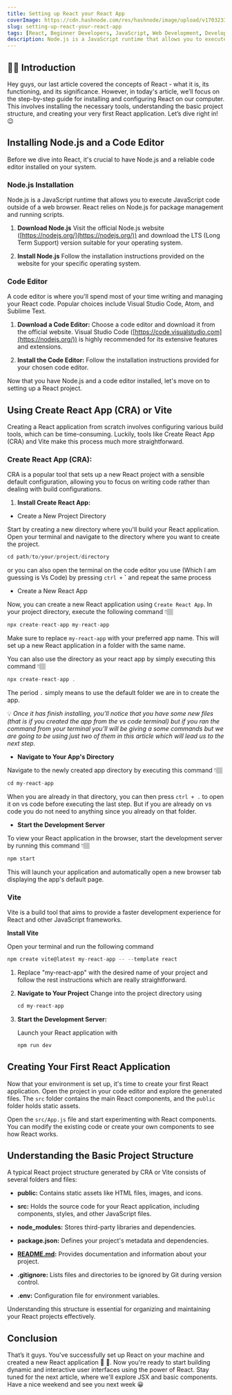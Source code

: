 ```yaml
---
title: Setting up React your React App
coverImage: https://cdn.hashnode.com/res/hashnode/image/upload/v1703233432902/77547c45-3eba-405d-94d5-10fc7c132529.jpeg
slug: setting-up-react-your-react-app
tags: [React, Beginner Developers, JavaScript, Web Development, Developer]
description: Node.js is a JavaScript runtime that allows you to execute JavaScript code outside of a web browser. React relies on Node.js
---
```


## ✋🏽 Introduction

Hey guys, our last article covered the concepts of React - what it is, its functioning, and its significance. However, in today's article, we’ll focus on the step-by-step guide for installing and configuring React on our computer. This involves installing the necessary tools, understanding the basic project structure, and creating your very first React application. Let’s dive right in! 😉

## **Installing Node.js and a Code Editor**

Before we dive into React, it's crucial to have Node.js and a reliable code editor installed on your system.

### **Node.js Installation**

Node.js is a JavaScript runtime that allows you to execute JavaScript code outside of a web browser. React relies on Node.js for package management and running scripts.

1. **Download Node.js** Visit the official Node.js website ([https://nodejs.org/](https://nodejs.org/)) and download the LTS (Long Term Support) version suitable for your operating system.

2. **Install Node.js** Follow the installation instructions provided on the website for your specific operating system.


### **Code Editor**

A code editor is where you'll spend most of your time writing and managing your React code. Popular choices include Visual Studio Code, Atom, and Sublime Text.

1. **Download a Code Editor:** Choose a code editor and download it from the official website. Visual Studio Code ([https://code.visualstudio.com](https://nodejs.org/)) is highly recommended for its extensive features and extensions.

2. **Install the Code Editor:** Follow the installation instructions provided for your chosen code editor.


Now that you have Node.js and a code editor installed, let's move on to setting up a React project.

## **Using Create React App (CRA) or Vite**

Creating a React application from scratch involves configuring various build tools, which can be time-consuming. Luckily, tools like Create React App (CRA) and Vite make this process much more straightforward.

### **Create React App (CRA):**

CRA is a popular tool that sets up a new React project with a sensible default configuration, allowing you to focus on writing code rather than dealing with build configurations.

1. **Install Create React App:**


* Create a New Project Directory


Start by creating a new directory where you'll build your React application. Open your terminal and navigate to the directory where you want to create the project.

```javascript
cd path/to/your/project/directory
```

or you can also open the terminal on the code editor you use (Which I am guessing is Vs Code) by pressing `ctrl +` **\`** and repeat the same process

* Create a New React App


Now, you can create a new React application using `Create React App`. In your project directory, execute the following command 👇🏽

```javascript
npx create-react-app my-react-app
```

Make sure to replace `my-react-app` with your preferred app name. This will set up a new React application in a folder with the same name.

You can also use the directory as your react app by simply executing this command 👇🏽

```javascript
npx create-react-app .
```

The period `.` simply means to use the default folder we are in to create the app.

💡 *Once it has finish installing, you’ll notice that you have some new files (that is if you created the app from the vs code terminal) but if you ran the command from your terminal you’ll will be giving a some commands but we are going to be using just two of them in this article which will lead us to the next step.*

* **Navigate to Your App's Directory**


Navigate to the newly created app directory by executing this command 👇🏽

```javascript
cd my-react-app
```

When you are already in that directory, you can then press `ctrl + .` to open it on vs code before executing the last step. But if you are already on vs code you do not need to anything since you already on that folder.

* **Start the Development Server**


To view your React application in the browser, start the development server by running this command 👇🏽

```javascript
npm start
```

This will launch your application and automatically open a new browser tab displaying the app's default page.

### **Vite**

Vite is a build tool that aims to provide a faster development experience for React and other JavaScript frameworks.

**Install Vite**

Open your terminal and run the following command

```javascript
npm create vite@latest my-react-app -- --template react
```

1. Replace "my-react-app" with the desired name of your project and follow the rest instructions which are really straightforward.

2. **Navigate to Your Project** Change into the project directory using

    ```javascript
    cd my-react-app
    ```

3. **Start the Development Server:**

    Launch your React application with

    ```javascript
    npm run dev
    ```


## **Creating Your First React Application**

Now that your environment is set up, it's time to create your first React application. Open the project in your code editor and explore the generated files. The `src` folder contains the main React components, and the `public` folder holds static assets.

Open the `src/App.js` file and start experimenting with React components. You can modify the existing code or create your own components to see how React works.

## **Understanding the Basic Project Structure**

A typical React project structure generated by CRA or Vite consists of several folders and files:

* **public:** Contains static assets like HTML files, images, and icons.

* **src:** Holds the source code for your React application, including components, styles, and other JavaScript files.

* **node\_modules:** Stores third-party libraries and dependencies.

* **package.json:** Defines your project's metadata and dependencies.

* [**README.md**](https://nodejs.org/)**:** Provides documentation and information about your project.

* **.gitignore:** Lists files and directories to be ignored by Git during version control.

* **.env:** Configuration file for environment variables.


Understanding this structure is essential for organizing and maintaining your React projects effectively.

## Conclusion

That’s it guys. You've successfully set up React on your machine and created a new React application 🎉 🎉. Now you're ready to start building dynamic and interactive user interfaces using the power of React. Stay tuned for the next article, where we'll explore JSX and basic components. Have a nice weekend and see you next week 😀
